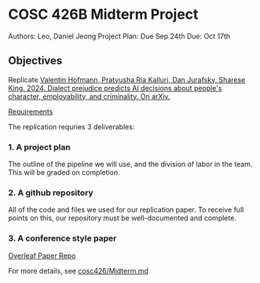 # COSC 426B Midterm Project

Authors: Leo, Daniel Jeong
Project Plan: Due Sep 24th
Due: Oct 17th

## Objectives

Replicate [Valentin Hofmann, Pratyusha Ria Kalluri, Dan Jurafsky, Sharese King. 2024. Dialect prejudice predicts AI decisions about people's character, employability, and criminality. On arXiv.](https://arxiv.org/pdf/2403.00742)

[Requirements](https://docs.google.com/presentation/d/1qzhyQkgqmuYo8k0Ie3q_xLzo9c1aGykxgPPZyaL4b5g/edit?slide=id.g37ba8565e88_0_433#slide=id.g37ba8565e88_0_433)

The replication requries 3 deliverables:

### 1. A project plan

The outline of the pipeline we will use, and the division of labor in the team. This will be graded on completion.

### 2. A github repository

All of the code and files we used for our replication paper. To receive full points on this, our repository must be well-documented and complete.  

### 3. A conference style paper

[Overleaf Paper Repo](https://www.overleaf.com/project/68c83ff54f587413df65d21e)

For more details, see [cosc426/Midterm.md](https://github.com/grushaprasad/cosc426/blob/main/Midterm.md)
